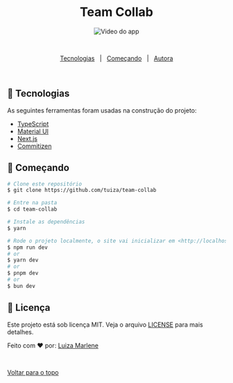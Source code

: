 

<h1 align="center">Team Collab</h1>

<div align="center" id="top"> 
  <img src="src\assets\app.gif" alt="Video do app" title="Demonstracao" />

  &#xa0;

  <!-- <a href="https://memoriadisney.netlify.com">Demo</a> -->
</div>


<!-- Status -->

<!-- <h4 align="center"> 
	🚧  Memoria Disney 🚀 Em construção...  🚧
</h4> 

<hr> -->

<p align="center">
  <a href="#rocket-tecnologias">Tecnologias</a> &#xa0; | &#xa0;
  <a href="#checkered_flag-começando">Começando</a> &#xa0; | &#xa0;
  <a href="https://github.com/luizamarlene" target="_blank">Autora</a>
</p>

<br>

## :rocket: Tecnologias ##

As seguintes ferramentas foram usadas na construção do projeto:


- [TypeScript](https://www.typescriptlang.org/)
- [Material UI](https://mui.com/)
- [Next.js](https://nextjs.org/docs)
- [Commitizen](http://commitizen.github.io/cz-cli/)

## :checkered_flag: Começando ##

```bash
# Clone este repositório
$ git clone https://github.com/tuiza/team-collab

# Entre na pasta
$ cd team-collab

# Instale as dependências
$ yarn

# Rode o projeto localmente, o site vai inicializar em <http://localhost:3000>
$ npm run dev
# or
$ yarn dev
# or
$ pnpm dev
# or
$ bun dev
```

## :memo: Licença ##

Este projeto está sob licença MIT. Veja o arquivo [LICENSE](LICENSE.md) para mais detalhes.


Feito com :heart: por: 
<a href="https://github.com/tuiza" target="_blank">Luiza Marlene</a>



&#xa0;

<a href="#top">Voltar para o topo</a>
